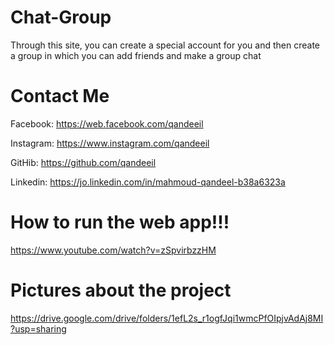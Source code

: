 # Chat-Group
Through this site, you can create a special account for you and then create a group in which you can add friends and make a group chat

# Contact Me

Facebook: https://web.facebook.com/qandeeil

Instagram: https://www.instagram.com/qandeeil

GitHib: https://github.com/qandeeil

Linkedin: https://jo.linkedin.com/in/mahmoud-qandeel-b38a6323a

# How to run the web app!!!

https://www.youtube.com/watch?v=zSpvirbzzHM

# Pictures about the project

https://drive.google.com/drive/folders/1efL2s_r1ogfJqi1wmcPfOIpjvAdAj8MI?usp=sharing
